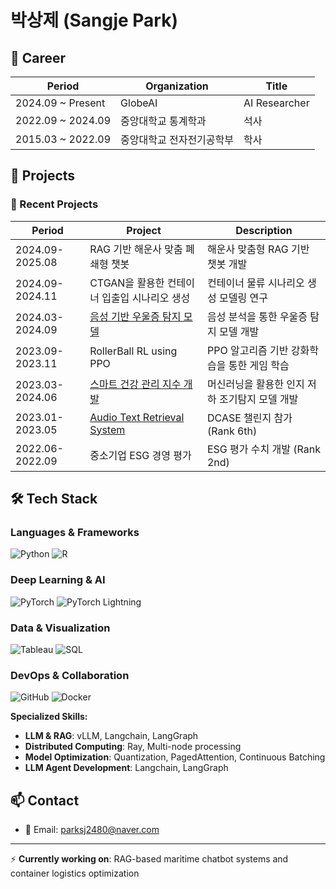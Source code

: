 # 박상제 (Sangje Park)

## 💼 Career
| Period | Organization | Title |
|---------|--------|---------|
| 2024.09 ~ Present | GlobeAI | AI Researcher |
| 2022.09 ~ 2024.09 | 중앙대학교 통계학과 | 석사 |
| 2015.03 ~ 2022.09 | 중앙대학교 전자전기공학부 | 학사 |

## 🚀 Projects

### 🔗 Recent Projects
| Period | Project | Description |
|--------|---------|-------------|
| 2024.09-2025.08 | RAG 기반 해운사 맞춤 폐쇄형 챗봇 | 해운사 맞춤형 RAG 기반 챗봇 개발 |
| 2024.09-2024.11 | CTGAN을 활용한 컨테이너 입출입 시나리오 생성 | 컨테이너 물류 시나리오 생성 모델링 연구 |
| 2024.03-2024.09 | [음성 기반 우울증 탐지 모델](https://dcollection.cau.ac.kr/public_resource/pdf/000000242905_20250806113217.pdf) | 음성 분석을 통한 우울증 탐지 모델 개발 |
| 2023.09-2023.11 | RollerBall RL using PPO | PPO 알고리즘 기반 강화학습을 통한 게임 학습 |
| 2023.03-2024.06 | [스마트 건강 관리 지수 개발](https://papers.ssrn.com/sol3/papers.cfm?abstract_id=5039951) | 머신러닝을 활용한 인지 저하 조기탐지 모델 개발 |
| 2023.01-2023.05 | [Audio Text Retrieval System](https://dcase.community/documents/challenge2023/technical_reports/DCASE2023_Park_80_t6b.pdf) | DCASE 챌린지 참가 (Rank 6th) |
| 2022.06-2022.09 | 중소기업 ESG 경영 평가 | ESG 평가 수치 개발 (Rank 2nd) |




## 🛠 Tech Stack

### Languages & Frameworks
![Python](https://img.shields.io/badge/Python-3776AB?style=for-the-badge&logo=python&logoColor=white)
![R](https://img.shields.io/badge/R-276DC3?style=for-the-badge&logo=r&logoColor=white)

### Deep Learning & AI
![PyTorch](https://img.shields.io/badge/PyTorch-EE4C2C?style=for-the-badge&logo=pytorch&logoColor=white)
![PyTorch Lightning](https://img.shields.io/badge/PyTorch_Lightning-792EE5?style=for-the-badge&logo=pytorch-lightning&logoColor=white)

### Data & Visualization
![Tableau](https://img.shields.io/badge/Tableau-E97627?style=for-the-badge&logo=tableau&logoColor=white)
![SQL](https://img.shields.io/badge/SQL-4479A1?style=for-the-badge&logo=mysql&logoColor=white)

### DevOps & Collaboration
![GitHub](https://img.shields.io/badge/GitHub-181717?style=for-the-badge&logo=github&logoColor=white)
![Docker](https://img.shields.io/badge/Docker-2496ED?style=for-the-badge&logo=docker&logoColor=white)

**Specialized Skills:**
- **LLM & RAG**: vLLM, Langchain, LangGraph
- **Distributed Computing**: Ray, Multi-node processing
- **Model Optimization**: Quantization, PagedAttention, Continuous Batching
- **LLM Agent Development**: Langchain, LangGraph
  
## 📫 Contact
- 📧 Email: parksj2480@naver.com

---
⚡ **Currently working on**: RAG-based maritime chatbot systems and container logistics optimization
